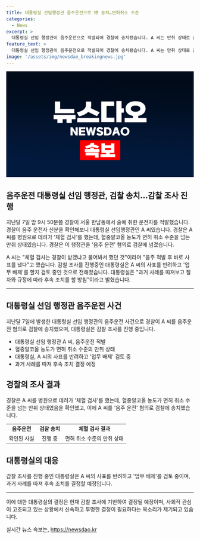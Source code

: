```yaml
---
title: 대통령실 선임행정관 음주운전으로 檢 송치…면허취소 수준
categories:
  - News
excerpt: >
  대통령실 선임 행정관이 음주운전으로 적발되어 경찰에 송치됐습니다. A 씨는 만취 상태로 음주운전을 한 것으로 확인되었고, 대통령실은 감찰에 착수했습니다. A 씨는 음주 적발 후 사표를 냈지만, 대통령실은 사표를 반려하고 업무 배제 여부를 검토 중이라고 전해졌습니다. TV조선 주원진이었습니다.
feature_text: >
  대통령실 선임 행정관이 음주운전으로 적발되어 경찰에 송치됐습니다. A 씨는 만취 상태로 음주운전을 한 것으로 확인되었고, 대통령실은 감찰에 착수했습니다. A 씨는 음주 적발 후 사표를 냈지만, 대통령실은 사표를 반려하고 업무 배제 여부를 검토 중이라고 전해졌습니다. TV조선 주원진이었습니다.
image: '/assets/img/newsdao_breakingnews.jpg'
---
```


<p><img src="/assets/img/newsdao_breakingnews.jpg" alt="implanttips 속보" /></p>

<h2>음주운전 대통령실 선임 행정관, 검찰 송치…감찰 조사 진행</h2>

<p data-ke-size="size16">지난달 7일 밤 9시 50분쯤 경찰이 서울 한남동에서 술에 취한 운전자를 적발했습니다. 경찰이 음주 운전자 신분을 확인해보니 대통령실 선임행정관인 A 씨였습니다. 경찰은 A 씨를 병원으로 데려가 '체혈 검사'를 했는데, 혈중알코올 농도가 면허 취소 수준을 넘는 만취 상태였습니다. 경찰은 이 행정관을 '음주 운전' 혐의로 검찰에 넘겼습니다.</p>

<p data-ke-size="size16">A 씨는 "체혈 검사는 경찰이 받겠냐고 물어봐서 했던 것"이라며 "음주 적발 후 바로 사표를 냈다"고 했습니다. 감찰 조사를 진행중인 대통령실은 A 씨의 사표를 반려하고 '업무 배제'를 할지 검토 중인 것으로 전해졌습니다. 대통령실은 "과거 사례를 따져보고 절차와 규정에 따라 후속 조치를 할 방침"이라고 밝혔습니다.</p>

<hr>

<h2 data-ke-size="size26">대통령실 선임 행정관 음주운전 사건</h2>

<p data-ke-size="size16">지난달 7일에 발생한 대통령실 선임 행정관의 음주운전 사건으로 경찰이 A 씨를 음주운전 혐의로 검찰에 송치했으며, 대통령실은 감찰 조사를 진행 중입니다.</p>

<ul>
  <li>대통령실 선임 행정관 A 씨, 음주운전 적발</li>
  <li>혈중알코올 농도가 면허 취소 수준의 만취 상태</li>
  <li>대통령실, A 씨의 사표를 반려하고 '업무 배제' 검토 중</li>
  <li>과거 사례를 따져 후속 조치 결정 예정</li>
</ul>

<h2 data-ke-size="size26">경찰의 조사 결과</h2>

<p data-ke-size="size16">경찰은 A 씨를 병원으로 데려가 '체혈 검사'를 했는데, 혈중알코올 농도가 면허 취소 수준을 넘는 만취 상태였음을 확인했고, 이에 A 씨를 '음주 운전' 혐의로 검찰에 송치했습니다.</p>

<table>
    <tr>
        <td style="text-align: center; height: 17px;"><b>음주운전</b></td>
        <td style="text-align: center; height: 17px;"><b>검찰 송치</b></td>
        <td style="text-align: center; height: 17px;"><b>체혈 검사 결과</b></td>
    </tr>
    <tr>
        <td style="text-align: center; height: 17px;">확인된 사실</td>
        <td style="text-align: center; height: 17px;">진행 중</td>
        <td style="text-align: center; height: 17px;">면허 취소 수준의 만취 상태</td>
    </tr>
</table>

<h2 data-ke-size="size26">대통령실의 대응</h2>

<p data-ke-size="size16">감찰 조사를 진행 중인 대통령실은 A 씨의 사표를 반려하고 '업무 배제'를 검토 중이며, 과거 사례를 따져 후속 조치를 결정할 예정입니다.</p>

<hr>

<p data-ke-size="size16">이에 대한 대통령실의 결정은 현재 감찰 조사에 기반하여 결정될 예정이며, 사회적 관심이 고조되고 있는 상황에서 신속하고 투명한 결정이 필요하다는 목소리가 제기되고 있습니다.</p>
실시간 뉴스 속보는, <a href="https://newsdao.kr" rel="dofollow">https://newsdao.kr</a>


